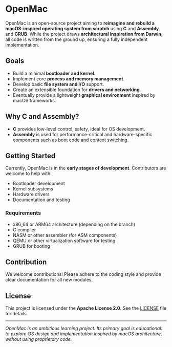 # OpenMac

OpenMac is an open-source project aiming to **reimagine and rebuild a macOS-inspired operating system from scratch** using **C** and **Assembly** and **GRUB**. While the project draws **architectural inspiration from Darwin**, all code is written from the ground up, ensuring a fully independent implementation.

## Goals

- Build a minimal **bootloader and kernel**.
- Implement core **process and memory management**.
- Develop basic **file system and I/O** support.
- Create an extensible foundation for **drivers and networking**.
- Eventually provide a lightweight **graphical environment** inspired by macOS frameworks.

## Why C and Assembly?

- **C** provides low-level control, safety, ideal for OS development.
- **Assembly** is used for performance-critical and hardware-specific components such as boot code and context switching.

## Getting Started

Currently, OpenMac is in the **early stages of development**. Contributors are welcome to help with:

- Bootloader development
- Kernel subsystems
- Hardware drivers
- Documentation and testing

### Requirements

- x86_64 or ARM64 architecture (depending on the branch)
- C compiler
- NASM or other assembler (for ASM components)
- QEMU or other virtualization software for testing
- GRUB for booting

## Contribution

We welcome contributions! Please adhere to the coding style and provide clear documentation for all new modules. 

## License

This project is licensed under the **Apache License 2.0**. See the [LICENSE](LICENSE) file for details.

---

*OpenMac is an ambitious learning project. Its primary goal is educational: to explore OS design and implementation inspired by macOS architecture, without using proprietary code.*
